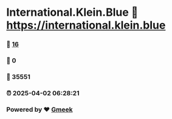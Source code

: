 # International.Klein.Blue :link: https://international.klein.blue 
### :page_facing_up: [16](https://international.klein.blue/tag.html) 
### :speech_balloon: 0 
### :hibiscus: 35551 
### :alarm_clock: 2025-04-02 06:28:21 
### Powered by :heart: [Gmeek](https://github.com/Meekdai/Gmeek)
